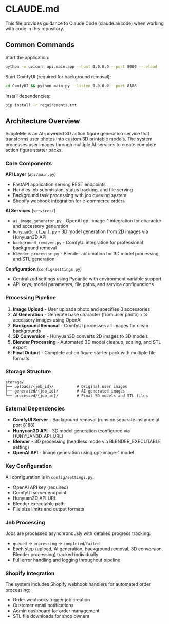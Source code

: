 # CLAUDE.md

This file provides guidance to Claude Code (claude.ai/code) when working with code in this repository.

## Common Commands

Start the application:
```bash
python -m uvicorn api.main:app --host 0.0.0.0 --port 8000 --reload
```

Start ComfyUI (required for background removal):
```bash
cd ComfyUI && python main.py --listen 0.0.0.0 --port 8188
```

Install dependencies:
```bash
pip install -r requirements.txt
```

## Architecture Overview

SimpleMe is an AI-powered 3D action figure generation service that transforms user photos into custom 3D printable models. The system processes user images through multiple AI services to create complete action figure starter packs.

### Core Components

**API Layer** (`api/main.py`)
- FastAPI application serving REST endpoints
- Handles job submission, status tracking, and file serving
- Background task processing with job queuing system
- Shopify webhook integration for e-commerce orders

**AI Services** (`services/`)
- `ai_image_generator.py` - OpenAI gpt-image-1 integration for character and accessory generation
- `hunyuan3d_client.py` - 3D model generation from 2D images via Hunyuan3D API
- `background_remover.py` - ComfyUI integration for professional background removal
- `blender_processor.py` - Blender automation for 3D model processing and STL generation

**Configuration** (`config/settings.py`)
- Centralized settings using Pydantic with environment variable support
- API keys, model parameters, file paths, and service configurations

### Processing Pipeline

1. **Image Upload** - User uploads photo and specifies 3 accessories
2. **AI Generation** - Generate base character (from user photo) + 3 accessory images using OpenAI
3. **Background Removal** - ComfyUI processes all images for clean backgrounds
4. **3D Conversion** - Hunyuan3D converts 2D images to 3D models
5. **Blender Processing** - Automated 3D model cleanup, scaling, and STL export
6. **Final Output** - Complete action figure starter pack with multiple file formats

### Storage Structure

```
storage/
├── uploads/{job_id}/          # Original user images
├── generated/{job_id}/        # AI-generated images
└── processed/{job_id}/        # Final 3D models and STL files
```

### External Dependencies

- **ComfyUI Server** - Background removal (runs on separate instance at port 8188)
- **Hunyuan3D API** - 3D model generation (configured via HUNYUAN3D_API_URL)
- **Blender** - 3D processing (headless mode via BLENDER_EXECUTABLE setting)
- **OpenAI API** - Image generation using gpt-image-1 model

### Key Configuration

All configuration is in `config/settings.py`:
- OpenAI API key (required)
- ComfyUI server endpoint
- Hunyuan3D API URL
- Blender executable path
- File size limits and output formats

### Job Processing

Jobs are processed asynchronously with detailed progress tracking:
- `queued` → `processing` → `completed`/`failed`
- Each step (upload, AI generation, background removal, 3D conversion, Blender processing) tracked individually
- Full error handling and logging throughout pipeline

### Shopify Integration

The system includes Shopify webhook handlers for automated order processing:
- Order webhooks trigger job creation
- Customer email notifications
- Admin dashboard for order management
- STL file downloads for shop owners